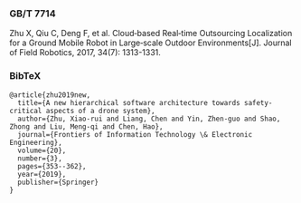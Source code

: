 ### GB/T 7714

Zhu X, Qiu C, Deng F, et al. Cloud‐based Real‐time Outsourcing Localization for a Ground Mobile Robot in Large‐scale Outdoor Environments[J]. Journal of Field Robotics, 2017, 34(7): 1313-1331.





### BibTeX

```
@article{zhu2019new,
  title={A new hierarchical software architecture towards safety-critical aspects of a drone system},
  author={Zhu, Xiao-rui and Liang, Chen and Yin, Zhen-guo and Shao, Zhong and Liu, Meng-qi and Chen, Hao},
  journal={Frontiers of Information Technology \& Electronic Engineering},
  volume={20},
  number={3},
  pages={353--362},
  year={2019},
  publisher={Springer}
}
```